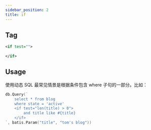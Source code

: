 ```yaml
---
sidebar_position: 2
title: if
---
```


## Tag

```xml
<if test="">
    
</if>
```

## Usage

使用动态 SQL 最常见情景是根据条件包含 where 子句的一部分。比如：

```go
db.Query(`
    select * from blog
    where state = 'active'
    <if test="len(title) > 0">
        and title like #{title}
    </if>
`, batis.Param("title", "tom's blog"))
```